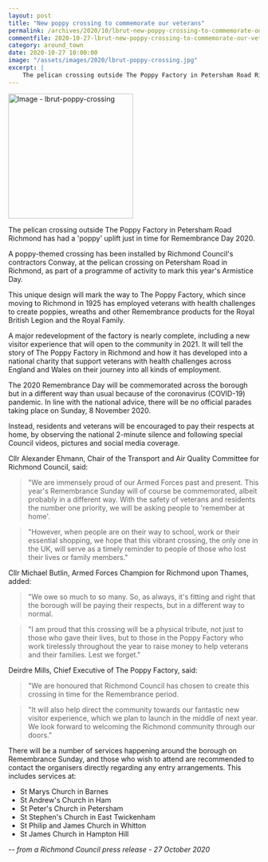 ```yaml
---
layout: post
title: "New poppy crossing to commemorate our veterans"
permalink: /archives/2020/10/lbrut-new-poppy-crossing-to-commemorate-our-veterans.html
commentfile: 2020-10-27-lbrut-new-poppy-crossing-to-commemorate-our-veterans
category: around_town
date: 2020-10-27 10:00:00
image: "/assets/images/2020/lbrut-poppy-crossing.jpg"
excerpt: |
    The pelican crossing outside The Poppy Factory in Petersham Road Richmond has had a 'poppy' uplift just in time for Remembrance Day 2020.
---
```

<a href="/assets/images/2020/lbrut-poppy-crossing.jpg" title="Click for a larger image"><img src="/assets/images/2020/lbrut-poppy-crossing-thumb.jpg" width="250" alt="Image - lbrut-poppy-crossing"  class="photo right"/></a>

The pelican crossing outside The Poppy Factory in Petersham Road Richmond has had a 'poppy' uplift just in time for Remembrance Day 2020.

A poppy-themed crossing has been installed by Richmond Council's contractors Conway, at the pelican crossing on Petersham Road in Richmond, as part of a programme of activity to mark this year's Armistice Day.

This unique design will mark the way to The Poppy Factory, which since moving to Richmond in 1925 has employed veterans with health challenges to create poppies, wreaths and other Remembrance products for the Royal British Legion and the Royal Family.

A major redevelopment of the factory is nearly complete, including a new visitor experience that will open to the community in 2021. It will tell the story of The Poppy Factory in Richmond and how it has developed into a national charity that support veterans with health challenges across England and Wales on their journey into all kinds of employment.

The 2020 Remembrance Day will be commemorated across the borough but in a different way than usual because of the coronavirus (COVID-19) pandemic. In line with the national advice, there will be no official parades taking place on Sunday, 8 November 2020.

Instead, residents and veterans will be encouraged to pay their respects at home, by observing the national 2-minute silence and following special Council videos, pictures and social media coverage.

Cllr Alexander Ehmann, Chair of the Transport and Air Quality Committee for Richmond Council, said:

> "We are immensely proud of our Armed Forces past and present. This year's Remembrance Sunday will of course be commemorated, albeit probably in a different way. With the safety of veterans and residents the number one priority, we will be asking people to 'remember at home'.

> "However, when people are on their way to school, work or their essential shopping, we hope that this vibrant crossing, the only one in the UK, will serve as a timely reminder to people of those who lost their lives or family members."

Cllr Michael Butlin, Armed Forces Champion for Richmond upon Thames, added:

> "We owe so much to so many. So, as always, it's fitting and right that the borough will be paying their respects, but in a different way to normal.

> "I am proud that this crossing will be a physical tribute, not just to those who gave their lives, but to those in the Poppy Factory who work tirelessly throughout the year to raise money to help veterans and their families. Lest we forget."

Deirdre Mills, Chief Executive of The Poppy Factory, said:

> "We are honoured that Richmond Council has chosen to create this crossing in time for the Remembrance period.

> "It will also help direct the community towards our fantastic new visitor experience, which we plan to launch in the middle of next year. We look forward to welcoming the Richmond community through our doors."

There will be a number of services happening around the borough on Remembrance Sunday, and those who wish to attend are recommended to contact the organisers directly regarding any entry arrangements. This includes services at:

- St Marys Church in Barnes
- St Andrew's Church in Ham
- St Peter's Church in Petersham
- St Stephen's Church in East Twickenham
- St Philip and James Church in Whitton
- St James Church in Hampton Hill


<cite>-- from a Richmond Council press release - 27 October 2020</cite>
